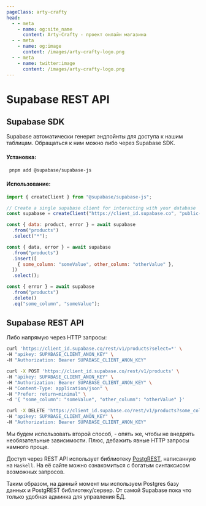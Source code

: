 ```yaml
---
pageClass: arty-crafty
head:
  - - meta
    - name: og:site_name
      content: Arty-Crafty - проект онлайн магазина
  - - meta
    - name: og:image
      content: /images/arty-crafty-logo.png
  - - meta
    - name: twitter:image
      content: /images/arty-crafty-logo.png
---
```


# Supabase REST API

## Supabase SDK

Supabase автоматически генерит эндпойнты для доступа к нашим таблицам. Обращаться к ним можно либо через Supabase SDK.

#### Установка:
```sh
 pnpm add @supabase/supabase-js
```

#### Использование:
```js
import { createClient } from "@supabase/supabase-js";

// Create a single supabase client for interacting with your database
const supabase = createClient("https://client_id.supabase.co", "public-anon-key");

const { data: product, error } = await supabase
  .from("products")
  .select("*");

const { data, error } = await supabase
  .from("products")
  .insert([
    { some_column: "someValue", other_column: "otherValue" },
  ])
  .select();

const { error } = await supabase
  .from("products")
  .delete()
  .eq("some_column", "someValue");
```

## Supabase REST API

Либо напрямую через HTTP запросы:

```sh
curl 'https://client_id.supabase.co/rest/v1/products?select=*' \
-H "apikey: SUPABASE_CLIENT_ANON_KEY" \
-H "Authorization: Bearer SUPABASE_CLIENT_ANON_KEY"

curl -X POST 'https://client_id.supabase.co/rest/v1/products' \
-H "apikey: SUPABASE_CLIENT_ANON_KEY" \
-H "Authorization: Bearer SUPABASE_CLIENT_ANON_KEY" \
-H "Content-Type: application/json" \
-H "Prefer: return=minimal" \
-d '{ "some_column": "someValue", "other_column": "otherValue" }'

curl -X DELETE 'https://client_id.supabase.co/rest/v1/products?some_column=eq.someValue' \
-H "apikey: SUPABASE_CLIENT_ANON_KEY" \
-H "Authorization: Bearer SUPABASE_CLIENT_ANON_KEY"
```

Мы будем использовать второй способ, - опять же, чтобы не внедрять необязательные зависимости. Плюс, дебажить явные HTTP запросы намного проще.

Доступ через REST API использует библиотеку [PostgREST](https://postgrest.org), написанную на `Haskell`. На её сайте можно ознакомиться с богатым синтаксисом возможных запросов.

Таким образом, на данный момент мы используем Postgres базу данных и PostgREST библиотеку/сервер. От самой Supabase пока что только удобная админка для управления БД.
